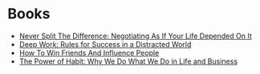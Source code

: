 # Books

* [Never Split The Difference: Negotiating As If Your Life Depended On It](never-split-the-difference.md)
* [Deep Work: Rules for Success in a Distracted World](deep-work.md)
* [How To Win Friends And Influence People](how-to-win-friends-and-influence-people.md)
* [The Power of Habit: Why We Do What We Do in Life and Business](the-power-of-habit.md)